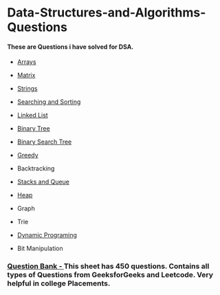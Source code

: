 # Data-Structures-and-Algorithms-Questions
#### These are Questions i have solved for DSA.

* [Arrays](https://github.com/abhijitgawai/Data-Structures-and-Algorithms-Questions/blob/master/Array%20DSA.ipynb)

* [Matrix](https://github.com/abhijitgawai/Data-Structures-and-Algorithms-Questions/blob/master/Matrix%20DSA.ipynb)

* [Strings](https://github.com/abhijitgawai/Data-Structures-and-Algorithms-Questions/blob/master/String%20DSA.ipynb)

* [Searching and Sorting](https://github.com/abhijitgawai/Data-Structures-and-Algorithms-Questions/blob/master/Searching%20and%20Sorting%20DSA.ipynb)

* [Linked List](https://github.com/abhijitgawai/Data-Structures-and-Algorithms-Questions/blob/master/Linked%20List%20DSA.ipynb)

* [Binary Tree](https://github.com/abhijitgawai/Data-Structures-and-Algorithms-Questions/blob/master/Binary%20Tree%20DSA.ipynb)

* [Binary Search Tree](https://github.com/abhijitgawai/Data-Structures-and-Algorithms-Questions/blob/master/Binary%20Search%20Tree%20DSA.ipynb)

* [Greedy](https://github.com/abhijitgawai/Data-Structures-and-Algorithms-Questions/blob/master/Greedy%20DSA.ipynb)

* Backtracking

* [Stacks and Queue](https://github.com/abhijitgawai/Data-Structures-and-Algorithms-Questions/blob/master/Stack%20and%20Queues%20DSA.ipynb)

* [Heap](https://github.com/abhijitgawai/Data-Structures-and-Algorithms-Questions/blob/master/Heap%20DSA.ipynb)

* Graph

* Trie

* [Dynamic Programing](https://github.com/abhijitgawai/Data-Structures-and-Algorithms-Questions/blob/master/Dynamic%20Programming%20DSA.ipynb)

* Bit Manipulation


### [Question Bank - ](https://github.com/abhijitgawai/Data-Structures-and-Algorithms-Questions/raw/master/DSA%20Sheet.xlsx) This sheet has 450 questions. Contains all types of Questions from GeeksforGeeks and Leetcode. Very helpful in college Placements.
